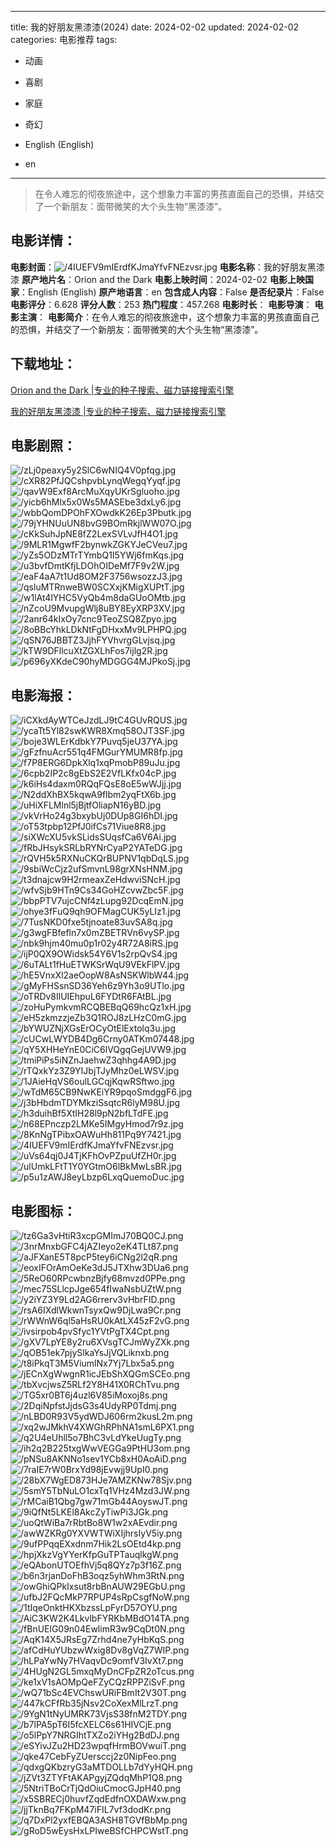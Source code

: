 
---
title: 我的好朋友黑漆漆(2024)
date: 2024-02-02
updated: 2024-02-02
categories: 电影推荐
tags:
- 动画
- 喜剧
- 家庭
- 奇幻

- English (English)
- en
---


> 在令人难忘的彻夜旅途中，这个想象力丰富的男孩直面自己的恐惧，并结交了一个新朋友：面带微笑的大个头生物“黑漆漆”。

## **电影详情**：

**电影封面**：<img src="https://image.tmdb.org/t/p/w200/4IUEFV9mIErdfKJmaYfvFNEzvsr.jpg" alt="/4IUEFV9mIErdfKJmaYfvFNEzvsr.jpg" title="/4IUEFV9mIErdfKJmaYfvFNEzvsr.jpg">
**电影名称**：我的好朋友黑漆漆
**原产地片名**：Orion and the Dark
**电影上映时间**：2024-02-02
**电影上映国家**：English (English)
**原产地语言**：en
**包含成人内容**：False
**是否纪录片**：False
**电影评分**：6.628
**评分人数**：253
**热门程度**：457.268
**电影时长**：
**电影导演**：
**电影主演**：
**电影简介**：在令人难忘的彻夜旅途中，这个想象力丰富的男孩直面自己的恐惧，并结交了一个新朋友：面带微笑的大个头生物“黑漆漆”。

## **下载地址**：
[Orion and the Dark |专业的种子搜索、磁力链接搜索引擎](https://movie.amd794.com:2083/?search=Orion%20and%20the%20Dark&ordering=&mode=match_phrase&page_size=10&page=1)

[我的好朋友黑漆漆 |专业的种子搜索、磁力链接搜索引擎](https://movie.amd794.com:2083/?search=%E6%88%91%E7%9A%84%E5%A5%BD%E6%9C%8B%E5%8F%8B%E9%BB%91%E6%BC%86%E6%BC%86&ordering=&mode=match_phrase&page_size=10&page=1)
 

## **电影剧照**：
<img src="https://image.tmdb.org/t/p/original/zLj0peaxy5y2SlC6wNIQ4V0pfqg.jpg" alt="/zLj0peaxy5y2SlC6wNIQ4V0pfqg.jpg" title="/zLj0peaxy5y2SlC6wNIQ4V0pfqg.jpg"><img src="https://image.tmdb.org/t/p/original/cXR82PfJQCshpvbLynqWegqYyqf.jpg" alt="/cXR82PfJQCshpvbLynqWegqYyqf.jpg" title="/cXR82PfJQCshpvbLynqWegqYyqf.jpg"><img src="https://image.tmdb.org/t/p/original/qavW9Exf8ArcMuXqyUKrSgluoho.jpg" alt="/qavW9Exf8ArcMuXqyUKrSgluoho.jpg" title="/qavW9Exf8ArcMuXqyUKrSgluoho.jpg"><img src="https://image.tmdb.org/t/p/original/yicb6hMlx5x0Ws5MASEbe3dxLy6.jpg" alt="/yicb6hMlx5x0Ws5MASEbe3dxLy6.jpg" title="/yicb6hMlx5x0Ws5MASEbe3dxLy6.jpg"><img src="https://image.tmdb.org/t/p/original/wbbQomDPOhFXOwdkK26Ep3Pbutk.jpg" alt="/wbbQomDPOhFXOwdkK26Ep3Pbutk.jpg" title="/wbbQomDPOhFXOwdkK26Ep3Pbutk.jpg"><img src="https://image.tmdb.org/t/p/original/79jYHNUuUN8bvG9BOmRkjlWW07O.jpg" alt="/79jYHNUuUN8bvG9BOmRkjlWW07O.jpg" title="/79jYHNUuUN8bvG9BOmRkjlWW07O.jpg"><img src="https://image.tmdb.org/t/p/original/cKkSuhJpNE8fZ2LexSVLvJfH4O1.jpg" alt="/cKkSuhJpNE8fZ2LexSVLvJfH4O1.jpg" title="/cKkSuhJpNE8fZ2LexSVLvJfH4O1.jpg"><img src="https://image.tmdb.org/t/p/original/9MLR1MgwfF2bynwkZGKYJeCVeu7.jpg" alt="/9MLR1MgwfF2bynwkZGKYJeCVeu7.jpg" title="/9MLR1MgwfF2bynwkZGKYJeCVeu7.jpg"><img src="https://image.tmdb.org/t/p/original/yZs5ODzMTrTYmbQ1I5YWj6fmKqs.jpg" alt="/yZs5ODzMTrTYmbQ1I5YWj6fmKqs.jpg" title="/yZs5ODzMTrTYmbQ1I5YWj6fmKqs.jpg"><img src="https://image.tmdb.org/t/p/original/u3bvfDmtKfjLDOhOIDeMf7F9v2W.jpg" alt="/u3bvfDmtKfjLDOhOIDeMf7F9v2W.jpg" title="/u3bvfDmtKfjLDOhOIDeMf7F9v2W.jpg"><img src="https://image.tmdb.org/t/p/original/eaF4aA7t1Ud8OM2F3756wsozzJ3.jpg" alt="/eaF4aA7t1Ud8OM2F3756wsozzJ3.jpg" title="/eaF4aA7t1Ud8OM2F3756wsozzJ3.jpg"><img src="https://image.tmdb.org/t/p/original/qsluMTRnweBW0SCXxjKMigXUPtT.jpg" alt="/qsluMTRnweBW0SCXxjKMigXUPtT.jpg" title="/qsluMTRnweBW0SCXxjKMigXUPtT.jpg"><img src="https://image.tmdb.org/t/p/original/w1lAt4lYHC5VyQb4m8daGUoOMtb.jpg" alt="/w1lAt4lYHC5VyQb4m8daGUoOMtb.jpg" title="/w1lAt4lYHC5VyQb4m8daGUoOMtb.jpg"><img src="https://image.tmdb.org/t/p/original/nZcoU9MvupgWlj8uBY8EyXRP3XV.jpg" alt="/nZcoU9MvupgWlj8uBY8EyXRP3XV.jpg" title="/nZcoU9MvupgWlj8uBY8EyXRP3XV.jpg"><img src="https://image.tmdb.org/t/p/original/2anr64kIxOy7cnc9TeoZSQ8Zpyo.jpg" alt="/2anr64kIxOy7cnc9TeoZSQ8Zpyo.jpg" title="/2anr64kIxOy7cnc9TeoZSQ8Zpyo.jpg"><img src="https://image.tmdb.org/t/p/original/8oBBcYhkLDkNtFgDHxxMv9LPHPQ.jpg" alt="/8oBBcYhkLDkNtFgDHxxMv9LPHPQ.jpg" title="/8oBBcYhkLDkNtFgDHxxMv9LPHPQ.jpg"><img src="https://image.tmdb.org/t/p/original/qSN76JBBTZ3JjhFYVhvrgGLvjsq.jpg" alt="/qSN76JBBTZ3JjhFYVhvrgGLvjsq.jpg" title="/qSN76JBBTZ3JjhFYVhvrgGLvjsq.jpg"><img src="https://image.tmdb.org/t/p/original/kTW9DFllcuXtZGXLhFos7ijlg2R.jpg" alt="/kTW9DFllcuXtZGXLhFos7ijlg2R.jpg" title="/kTW9DFllcuXtZGXLhFos7ijlg2R.jpg"><img src="https://image.tmdb.org/t/p/original/p696yXKdeC90hyMDGGG4MJPkoSj.jpg" alt="/p696yXKdeC90hyMDGGG4MJPkoSj.jpg" title="/p696yXKdeC90hyMDGGG4MJPkoSj.jpg">

## **电影海报**：
<img src="https://image.tmdb.org/t/p/original/iCXkdAyWTCeJzdLJ9tC4GUvRQUS.jpg" alt="/iCXkdAyWTCeJzdLJ9tC4GUvRQUS.jpg" title="/iCXkdAyWTCeJzdLJ9tC4GUvRQUS.jpg"><img src="https://image.tmdb.org/t/p/original/ycaTt5Yl82swKWR8Xmq58OJT3SF.jpg" alt="/ycaTt5Yl82swKWR8Xmq58OJT3SF.jpg" title="/ycaTt5Yl82swKWR8Xmq58OJT3SF.jpg"><img src="https://image.tmdb.org/t/p/original/boje3WLErKdbkY7Puvq5jeU37YA.jpg" alt="/boje3WLErKdbkY7Puvq5jeU37YA.jpg" title="/boje3WLErKdbkY7Puvq5jeU37YA.jpg"><img src="https://image.tmdb.org/t/p/original/gFzfnuAcr551q4FMGurYMUMR8fp.jpg" alt="/gFzfnuAcr551q4FMGurYMUMR8fp.jpg" title="/gFzfnuAcr551q4FMGurYMUMR8fp.jpg"><img src="https://image.tmdb.org/t/p/original/f7P8ERG6DpkXlq1xqPmobP89uJu.jpg" alt="/f7P8ERG6DpkXlq1xqPmobP89uJu.jpg" title="/f7P8ERG6DpkXlq1xqPmobP89uJu.jpg"><img src="https://image.tmdb.org/t/p/original/6cpb2IP2c8gEbS2E2VfLKfx04cP.jpg" alt="/6cpb2IP2c8gEbS2E2VfLKfx04cP.jpg" title="/6cpb2IP2c8gEbS2E2VfLKfx04cP.jpg"><img src="https://image.tmdb.org/t/p/original/k6iHs4daxm0RQqFQsE8oE5wWJjj.jpg" alt="/k6iHs4daxm0RQqFQsE8oE5wWJjj.jpg" title="/k6iHs4daxm0RQqFQsE8oE5wWJjj.jpg"><img src="https://image.tmdb.org/t/p/original/N2ddXhBX5kqwA9flbm2yqFtX6b.jpg" alt="/N2ddXhBX5kqwA9flbm2yqFtX6b.jpg" title="/N2ddXhBX5kqwA9flbm2yqFtX6b.jpg"><img src="https://image.tmdb.org/t/p/original/uHiXFLMlnl5jBjtfOliapN16yBD.jpg" alt="/uHiXFLMlnl5jBjtfOliapN16yBD.jpg" title="/uHiXFLMlnl5jBjtfOliapN16yBD.jpg"><img src="https://image.tmdb.org/t/p/original/vkVrHo24g3bxybUj0DUp8GI6hDI.jpg" alt="/vkVrHo24g3bxybUj0DUp8GI6hDI.jpg" title="/vkVrHo24g3bxybUj0DUp8GI6hDI.jpg"><img src="https://image.tmdb.org/t/p/original/oT53tpbp12PfJ0ifCs71Viue8R8.jpg" alt="/oT53tpbp12PfJ0ifCs71Viue8R8.jpg" title="/oT53tpbp12PfJ0ifCs71Viue8R8.jpg"><img src="https://image.tmdb.org/t/p/original/siXWcXU5vkSLidsSUqsfCa6V6Ai.jpg" alt="/siXWcXU5vkSLidsSUqsfCa6V6Ai.jpg" title="/siXWcXU5vkSLidsSUqsfCa6V6Ai.jpg"><img src="https://image.tmdb.org/t/p/original/fRbJHsykSRLbRYNrCyaP2YATeDG.jpg" alt="/fRbJHsykSRLbRYNrCyaP2YATeDG.jpg" title="/fRbJHsykSRLbRYNrCyaP2YATeDG.jpg"><img src="https://image.tmdb.org/t/p/original/rQVH5k5RXNuCKQrBUPNV1qbDqLS.jpg" alt="/rQVH5k5RXNuCKQrBUPNV1qbDqLS.jpg" title="/rQVH5k5RXNuCKQrBUPNV1qbDqLS.jpg"><img src="https://image.tmdb.org/t/p/original/9sbiWcCjz2ufSmvnL98grXNsHNM.jpg" alt="/9sbiWcCjz2ufSmvnL98grXNsHNM.jpg" title="/9sbiWcCjz2ufSmvnL98grXNsHNM.jpg"><img src="https://image.tmdb.org/t/p/original/t3dnajcw9H2rmeaxZeHdwviSNcH.jpg" alt="/t3dnajcw9H2rmeaxZeHdwviSNcH.jpg" title="/t3dnajcw9H2rmeaxZeHdwviSNcH.jpg"><img src="https://image.tmdb.org/t/p/original/wfvSjb9HTn9Cs34GoHZcvwZbc5F.jpg" alt="/wfvSjb9HTn9Cs34GoHZcvwZbc5F.jpg" title="/wfvSjb9HTn9Cs34GoHZcvwZbc5F.jpg"><img src="https://image.tmdb.org/t/p/original/bbpPTV7ujcCNf4zLupg92DcqEmN.jpg" alt="/bbpPTV7ujcCNf4zLupg92DcqEmN.jpg" title="/bbpPTV7ujcCNf4zLupg92DcqEmN.jpg"><img src="https://image.tmdb.org/t/p/original/ohye3fFuQ9qh9OFMagCUK5yLIz1.jpg" alt="/ohye3fFuQ9qh9OFMagCUK5yLIz1.jpg" title="/ohye3fFuQ9qh9OFMagCUK5yLIz1.jpg"><img src="https://image.tmdb.org/t/p/original/7TusNKD0fxe5tjnoate83uvSA8q.jpg" alt="/7TusNKD0fxe5tjnoate83uvSA8q.jpg" title="/7TusNKD0fxe5tjnoate83uvSA8q.jpg"><img src="https://image.tmdb.org/t/p/original/g3wgFBfefln7x0mZBETRVn6vySP.jpg" alt="/g3wgFBfefln7x0mZBETRVn6vySP.jpg" title="/g3wgFBfefln7x0mZBETRVn6vySP.jpg"><img src="https://image.tmdb.org/t/p/original/nbk9hjm40mu0p1r02y4R72A8iRS.jpg" alt="/nbk9hjm40mu0p1r02y4R72A8iRS.jpg" title="/nbk9hjm40mu0p1r02y4R72A8iRS.jpg"><img src="https://image.tmdb.org/t/p/original/ijP0QX9OWidsk54Y6V1s2rpQvS4.jpg" alt="/ijP0QX9OWidsk54Y6V1s2rpQvS4.jpg" title="/ijP0QX9OWidsk54Y6V1s2rpQvS4.jpg"><img src="https://image.tmdb.org/t/p/original/6uTALt1fHuETWKSrWqU9VEkFlPV.jpg" alt="/6uTALt1fHuETWKSrWqU9VEkFlPV.jpg" title="/6uTALt1fHuETWKSrWqU9VEkFlPV.jpg"><img src="https://image.tmdb.org/t/p/original/hE5VnxXl2aeOopW8AsNSKWlbW44.jpg" alt="/hE5VnxXl2aeOopW8AsNSKWlbW44.jpg" title="/hE5VnxXl2aeOopW8AsNSKWlbW44.jpg"><img src="https://image.tmdb.org/t/p/original/gMyFHSsnSD36Yeh6z9Yh3o9UTlo.jpg" alt="/gMyFHSsnSD36Yeh6z9Yh3o9UTlo.jpg" title="/gMyFHSsnSD36Yeh6z9Yh3o9UTlo.jpg"><img src="https://image.tmdb.org/t/p/original/oTRDv8IlUIEhpuL6FYDtR6FAtBL.jpg" alt="/oTRDv8IlUIEhpuL6FYDtR6FAtBL.jpg" title="/oTRDv8IlUIEhpuL6FYDtR6FAtBL.jpg"><img src="https://image.tmdb.org/t/p/original/zoHuPymkvmRCQBEBqQ69hcQz1xH.jpg" alt="/zoHuPymkvmRCQBEBqQ69hcQz1xH.jpg" title="/zoHuPymkvmRCQBEBqQ69hcQz1xH.jpg"><img src="https://image.tmdb.org/t/p/original/eH5zkmzzjeZb3Q1ROJ8zLHzC0mG.jpg" alt="/eH5zkmzzjeZb3Q1ROJ8zLHzC0mG.jpg" title="/eH5zkmzzjeZb3Q1ROJ8zLHzC0mG.jpg"><img src="https://image.tmdb.org/t/p/original/bYWUZNjXGsErOCyOtElExtolq3u.jpg" alt="/bYWUZNjXGsErOCyOtElExtolq3u.jpg" title="/bYWUZNjXGsErOCyOtElExtolq3u.jpg"><img src="https://image.tmdb.org/t/p/original/cUCwLWYDB4Dg6Crny0ATKm07448.jpg" alt="/cUCwLWYDB4Dg6Crny0ATKm07448.jpg" title="/cUCwLWYDB4Dg6Crny0ATKm07448.jpg"><img src="https://image.tmdb.org/t/p/original/qY5XHHeYnE0CiC6lVQgqGejUVW9.jpg" alt="/qY5XHHeYnE0CiC6lVQgqGejUVW9.jpg" title="/qY5XHHeYnE0CiC6lVQgqGejUVW9.jpg"><img src="https://image.tmdb.org/t/p/original/tmiPiPs5iNZnJaehwZ3qhhg4A9D.jpg" alt="/tmiPiPs5iNZnJaehwZ3qhhg4A9D.jpg" title="/tmiPiPs5iNZnJaehwZ3qhhg4A9D.jpg"><img src="https://image.tmdb.org/t/p/original/rTQxkYz3Z9YIJbjTJyMhz0eLWSV.jpg" alt="/rTQxkYz3Z9YIJbjTJyMhz0eLWSV.jpg" title="/rTQxkYz3Z9YIJbjTJyMhz0eLWSV.jpg"><img src="https://image.tmdb.org/t/p/original/1JAieHqVS6oulLGCqjKqwRSftwo.jpg" alt="/1JAieHqVS6oulLGCqjKqwRSftwo.jpg" title="/1JAieHqVS6oulLGCqjKqwRSftwo.jpg"><img src="https://image.tmdb.org/t/p/original/wTdM65CB9NwKEiYR9pqoSmdggF6.jpg" alt="/wTdM65CB9NwKEiYR9pqoSmdggF6.jpg" title="/wTdM65CB9NwKEiYR9pqoSmdggF6.jpg"><img src="https://image.tmdb.org/t/p/original/j3bHbdmTDYMkziSsqtcR6lyM98U.jpg" alt="/j3bHbdmTDYMkziSsqtcR6lyM98U.jpg" title="/j3bHbdmTDYMkziSsqtcR6lyM98U.jpg"><img src="https://image.tmdb.org/t/p/original/h3duihBf5XtIH28l9pN2bfLTdFE.jpg" alt="/h3duihBf5XtIH28l9pN2bfLTdFE.jpg" title="/h3duihBf5XtIH28l9pN2bfLTdFE.jpg"><img src="https://image.tmdb.org/t/p/original/n68EPnczp2LMKe5IMgyHmod7r9z.jpg" alt="/n68EPnczp2LMKe5IMgyHmod7r9z.jpg" title="/n68EPnczp2LMKe5IMgyHmod7r9z.jpg"><img src="https://image.tmdb.org/t/p/original/8KnNgTPibxOAWuHh811Pq9Y7421.jpg" alt="/8KnNgTPibxOAWuHh811Pq9Y7421.jpg" title="/8KnNgTPibxOAWuHh811Pq9Y7421.jpg"><img src="https://image.tmdb.org/t/p/original/4IUEFV9mIErdfKJmaYfvFNEzvsr.jpg" alt="/4IUEFV9mIErdfKJmaYfvFNEzvsr.jpg" title="/4IUEFV9mIErdfKJmaYfvFNEzvsr.jpg"><img src="https://image.tmdb.org/t/p/original/uVs64qj0J4TjKFhOvPZpuUfZH0r.jpg" alt="/uVs64qj0J4TjKFhOvPZpuUfZH0r.jpg" title="/uVs64qj0J4TjKFhOvPZpuUfZH0r.jpg"><img src="https://image.tmdb.org/t/p/original/ulUmkLFtT1Y0YGtmO6lBkMwLsBR.jpg" alt="/ulUmkLFtT1Y0YGtmO6lBkMwLsBR.jpg" title="/ulUmkLFtT1Y0YGtmO6lBkMwLsBR.jpg"><img src="https://image.tmdb.org/t/p/original/p5u1zAWJ8eyLbzp6LxqQuemoDuc.jpg" alt="/p5u1zAWJ8eyLbzp6LxqQuemoDuc.jpg" title="/p5u1zAWJ8eyLbzp6LxqQuemoDuc.jpg">

## **电影图标**：
<img src="https://image.tmdb.org/t/p/original/tz6Ga3vHtiR3xcpGMImJ70BQ0CJ.png" alt="/tz6Ga3vHtiR3xcpGMImJ70BQ0CJ.png" title="/tz6Ga3vHtiR3xcpGMImJ70BQ0CJ.png"><img src="https://image.tmdb.org/t/p/original/3nrMnxbGFC4jAZIeyo2eK4TLt87.png" alt="/3nrMnxbGFC4jAZIeyo2eK4TLt87.png" title="/3nrMnxbGFC4jAZIeyo2eK4TLt87.png"><img src="https://image.tmdb.org/t/p/original/aJFXanE5T8pcP5tey6iCNg2l2qR.png" alt="/aJFXanE5T8pcP5tey6iCNg2l2qR.png" title="/aJFXanE5T8pcP5tey6iCNg2l2qR.png"><img src="https://image.tmdb.org/t/p/original/eoxIFOrAmOeKe3dJ5JTXhw3DUa6.png" alt="/eoxIFOrAmOeKe3dJ5JTXhw3DUa6.png" title="/eoxIFOrAmOeKe3dJ5JTXhw3DUa6.png"><img src="https://image.tmdb.org/t/p/original/5ReO60RPcwbnzBjfy68mvzd0PPe.png" alt="/5ReO60RPcwbnzBjfy68mvzd0PPe.png" title="/5ReO60RPcwbnzBjfy68mvzd0PPe.png"><img src="https://image.tmdb.org/t/p/original/mec75SLlcpJge654fIwaNsbUZtW.png" alt="/mec75SLlcpJge654fIwaNsbUZtW.png" title="/mec75SLlcpJge654fIwaNsbUZtW.png"><img src="https://image.tmdb.org/t/p/original/y2iYZ3Y9Ld2AG6rrerv3vHbrFID.png" alt="/y2iYZ3Y9Ld2AG6rrerv3vHbrFID.png" title="/y2iYZ3Y9Ld2AG6rrerv3vHbrFID.png"><img src="https://image.tmdb.org/t/p/original/rsA6IXdlWkwnTsyxQw9DjLwa9Cr.png" alt="/rsA6IXdlWkwnTsyxQw9DjLwa9Cr.png" title="/rsA6IXdlWkwnTsyxQw9DjLwa9Cr.png"><img src="https://image.tmdb.org/t/p/original/rWWnW6ql5aHsRU0kAtLX45zF2vG.png" alt="/rWWnW6ql5aHsRU0kAtLX45zF2vG.png" title="/rWWnW6ql5aHsRU0kAtLX45zF2vG.png"><img src="https://image.tmdb.org/t/p/original/ivsirpob4pvSfyc1YVtPgTX4Cpt.png" alt="/ivsirpob4pvSfyc1YVtPgTX4Cpt.png" title="/ivsirpob4pvSfyc1YVtPgTX4Cpt.png"><img src="https://image.tmdb.org/t/p/original/gXV7LpYE8y2ru6XVsgTCJmWyZXk.png" alt="/gXV7LpYE8y2ru6XVsgTCJmWyZXk.png" title="/gXV7LpYE8y2ru6XVsgTCJmWyZXk.png"><img src="https://image.tmdb.org/t/p/original/qOB51ek7pjySlkaYsJjVQLiknxb.png" alt="/qOB51ek7pjySlkaYsJjVQLiknxb.png" title="/qOB51ek7pjySlkaYsJjVQLiknxb.png"><img src="https://image.tmdb.org/t/p/original/t8iPkqT3M5ViumlNx7Yj7Lbx5a5.png" alt="/t8iPkqT3M5ViumlNx7Yj7Lbx5a5.png" title="/t8iPkqT3M5ViumlNx7Yj7Lbx5a5.png"><img src="https://image.tmdb.org/t/p/original/jECnXgWwgnR1icJEbShXQGmSCEo.png" alt="/jECnXgWwgnR1icJEbShXQGmSCEo.png" title="/jECnXgWwgnR1icJEbShXQGmSCEo.png"><img src="https://image.tmdb.org/t/p/original/tbXvcjwsZ5RLf2Y8H41X0RChTvu.png" alt="/tbXvcjwsZ5RLf2Y8H41X0RChTvu.png" title="/tbXvcjwsZ5RLf2Y8H41X0RChTvu.png"><img src="https://image.tmdb.org/t/p/original/TG5xr0BT6j4uzl6V85iMoxoj8s.png" alt="/TG5xr0BT6j4uzl6V85iMoxoj8s.png" title="/TG5xr0BT6j4uzl6V85iMoxoj8s.png"><img src="https://image.tmdb.org/t/p/original/2DqiNpfstJjdsG3s4UdyRP0Tdmj.png" alt="/2DqiNpfstJjdsG3s4UdyRP0Tdmj.png" title="/2DqiNpfstJjdsG3s4UdyRP0Tdmj.png"><img src="https://image.tmdb.org/t/p/original/nLBD0R93V5ydWDJ606rm2kusL2m.png" alt="/nLBD0R93V5ydWDJ606rm2kusL2m.png" title="/nLBD0R93V5ydWDJ606rm2kusL2m.png"><img src="https://image.tmdb.org/t/p/original/xq2wJMkhV4XWGhRPhNA1smL6PX1.png" alt="/xq2wJMkhV4XWGhRPhNA1smL6PX1.png" title="/xq2wJMkhV4XWGhRPhNA1smL6PX1.png"><img src="https://image.tmdb.org/t/p/original/q2U4eUhll5o7BhC3vLdYkeUugTy.png" alt="/q2U4eUhll5o7BhC3vLdYkeUugTy.png" title="/q2U4eUhll5o7BhC3vLdYkeUugTy.png"><img src="https://image.tmdb.org/t/p/original/ih2q2B225txgWwVEGGa9PtHU3om.png" alt="/ih2q2B225txgWwVEGGa9PtHU3om.png" title="/ih2q2B225txgWwVEGGa9PtHU3om.png"><img src="https://image.tmdb.org/t/p/original/pNSu8AKNNo1sev1YCb8xH0AoAiD.png" alt="/pNSu8AKNNo1sev1YCb8xH0AoAiD.png" title="/pNSu8AKNNo1sev1YCb8xH0AoAiD.png"><img src="https://image.tmdb.org/t/p/original/7raIE7rW0BrxYd98jEvwjj9UpI0.png" alt="/7raIE7rW0BrxYd98jEvwjj9UpI0.png" title="/7raIE7rW0BrxYd98jEvwjj9UpI0.png"><img src="https://image.tmdb.org/t/p/original/28bX7WgED873HJe7AMZKNw78Sjv.png" alt="/28bX7WgED873HJe7AMZKNw78Sjv.png" title="/28bX7WgED873HJe7AMZKNw78Sjv.png"><img src="https://image.tmdb.org/t/p/original/5smY5TbNuLO1cxTq1VHz4Mzd3JW.png" alt="/5smY5TbNuLO1cxTq1VHz4Mzd3JW.png" title="/5smY5TbNuLO1cxTq1VHz4Mzd3JW.png"><img src="https://image.tmdb.org/t/p/original/rMCaiB1Qbg7gw71mGb44AoyswJT.png" alt="/rMCaiB1Qbg7gw71mGb44AoyswJT.png" title="/rMCaiB1Qbg7gw71mGb44AoyswJT.png"><img src="https://image.tmdb.org/t/p/original/9iQfNt5LKEl8AkcZyTiwPi3JGk.png" alt="/9iQfNt5LKEl8AkcZyTiwPi3JGk.png" title="/9iQfNt5LKEl8AkcZyTiwPi3JGk.png"><img src="https://image.tmdb.org/t/p/original/uoQtWiBa7rRbtBo8W1w2xAEvdir.png" alt="/uoQtWiBa7rRbtBo8W1w2xAEvdir.png" title="/uoQtWiBa7rRbtBo8W1w2xAEvdir.png"><img src="https://image.tmdb.org/t/p/original/awWZKRg0YXVWTWiXIjhrsIyV5iy.png" alt="/awWZKRg0YXVWTWiXIjhrsIyV5iy.png" title="/awWZKRg0YXVWTWiXIjhrsIyV5iy.png"><img src="https://image.tmdb.org/t/p/original/9ufPPqqEXxdnm7Hik2LsOEtd4kp.png" alt="/9ufPPqqEXxdnm7Hik2LsOEtd4kp.png" title="/9ufPPqqEXxdnm7Hik2LsOEtd4kp.png"><img src="https://image.tmdb.org/t/p/original/hpjXkzVgYYerKfpGuTPTauqlkgW.png" alt="/hpjXkzVgYYerKfpGuTPTauqlkgW.png" title="/hpjXkzVgYYerKfpGuTPTauqlkgW.png"><img src="https://image.tmdb.org/t/p/original/eQAbonUTOEfhVj5q8QYz7p3f16Z.png" alt="/eQAbonUTOEfhVj5q8QYz7p3f16Z.png" title="/eQAbonUTOEfhVj5q8QYz7p3f16Z.png"><img src="https://image.tmdb.org/t/p/original/b6n3rjanDoFhB3oqz5yhWhm3RtN.png" alt="/b6n3rjanDoFhB3oqz5yhWhm3RtN.png" title="/b6n3rjanDoFhB3oqz5yhWhm3RtN.png"><img src="https://image.tmdb.org/t/p/original/owGhiQPkIxsut8rbBnAUW29EGbU.png" alt="/owGhiQPkIxsut8rbBnAUW29EGbU.png" title="/owGhiQPkIxsut8rbBnAUW29EGbU.png"><img src="https://image.tmdb.org/t/p/original/ufbJ2FQcMkP7RPUP4sRpCsgfNoW.png" alt="/ufbJ2FQcMkP7RPUP4sRpCsgfNoW.png" title="/ufbJ2FQcMkP7RPUP4sRpCsgfNoW.png"><img src="https://image.tmdb.org/t/p/original/1tIqeOnktHKXbzssLpFyrD57OYU.png" alt="/1tIqeOnktHKXbzssLpFyrD57OYU.png" title="/1tIqeOnktHKXbzssLpFyrD57OYU.png"><img src="https://image.tmdb.org/t/p/original/AiC3KW2K4LkvlbFYRKbMBdO14TA.png" alt="/AiC3KW2K4LkvlbFYRKbMBdO14TA.png" title="/AiC3KW2K4LkvlbFYRKbMBdO14TA.png"><img src="https://image.tmdb.org/t/p/original/fBnUElG09n04EwlimR3w9CqDt0N.png" alt="/fBnUElG09n04EwlimR3w9CqDt0N.png" title="/fBnUElG09n04EwlimR3w9CqDt0N.png"><img src="https://image.tmdb.org/t/p/original/AqK14X5JRsEg7Zrhd4ne7yHbKqS.png" alt="/AqK14X5JRsEg7Zrhd4ne7yHbKqS.png" title="/AqK14X5JRsEg7Zrhd4ne7yHbKqS.png"><img src="https://image.tmdb.org/t/p/original/afCdHuYUbzwWxig8Dv8gVqZ7WIP.png" alt="/afCdHuYUbzwWxig8Dv8gVqZ7WIP.png" title="/afCdHuYUbzwWxig8Dv8gVqZ7WIP.png"><img src="https://image.tmdb.org/t/p/original/hLPaYwNy7HVaqvDc9omfV3IvXt7.png" alt="/hLPaYwNy7HVaqvDc9omfV3IvXt7.png" title="/hLPaYwNy7HVaqvDc9omfV3IvXt7.png"><img src="https://image.tmdb.org/t/p/original/4HUgN2GL5mxqMyDnCFpZR2oTcus.png" alt="/4HUgN2GL5mxqMyDnCFpZR2oTcus.png" title="/4HUgN2GL5mxqMyDnCFpZR2oTcus.png"><img src="https://image.tmdb.org/t/p/original/ke1xV1sAOMpQeFZyCQzRPPZiSvF.png" alt="/ke1xV1sAOMpQeFZyCQzRPPZiSvF.png" title="/ke1xV1sAOMpQeFZyCQzRPPZiSvF.png"><img src="https://image.tmdb.org/t/p/original/wQ71bSc4EVChswURiFBmIt2V30T.png" alt="/wQ71bSc4EVChswURiFBmIt2V30T.png" title="/wQ71bSc4EVChswURiFBmIt2V30T.png"><img src="https://image.tmdb.org/t/p/original/447kCFfRb35jNsv2CoXexMlLrzT.png" alt="/447kCFfRb35jNsv2CoXexMlLrzT.png" title="/447kCFfRb35jNsv2CoXexMlLrzT.png"><img src="https://image.tmdb.org/t/p/original/9YgN1tNyUMRK73VjsS38fnM2TDY.png" alt="/9YgN1tNyUMRK73VjsS38fnM2TDY.png" title="/9YgN1tNyUMRK73VjsS38fnM2TDY.png"><img src="https://image.tmdb.org/t/p/original/b7lPA5pT6I5fcXELC6s61HIVCjE.png" alt="/b7lPA5pT6I5fcXELC6s61HIVCjE.png" title="/b7lPA5pT6I5fcXELC6s61HIVCjE.png"><img src="https://image.tmdb.org/t/p/original/o5lPpY7NRGIhtTXZo2iYHg2BdDJ.png" alt="/o5lPpY7NRGIhtTXZo2iYHg2BdDJ.png" title="/o5lPpY7NRGIhtTXZo2iYHg2BdDJ.png"><img src="https://image.tmdb.org/t/p/original/eSYivJZu2HD23wpqfHrmBOVwuiT.png" alt="/eSYivJZu2HD23wpqfHrmBOVwuiT.png" title="/eSYivJZu2HD23wpqfHrmBOVwuiT.png"><img src="https://image.tmdb.org/t/p/original/qke47CebFyZUersccj2z0NipFeo.png" alt="/qke47CebFyZUersccj2z0NipFeo.png" title="/qke47CebFyZUersccj2z0NipFeo.png"><img src="https://image.tmdb.org/t/p/original/qdxgQKbzryG3aMTDOLLb7dYyHQH.png" alt="/qdxgQKbzryG3aMTDOLLb7dYyHQH.png" title="/qdxgQKbzryG3aMTDOLLb7dYyHQH.png"><img src="https://image.tmdb.org/t/p/original/jZVt3ZTYFtAKAPgyjZQdqMhP1Q8.png" alt="/jZVt3ZTYFtAKAPgyjZQdqMhP1Q8.png" title="/jZVt3ZTYFtAKAPgyjZQdqMhP1Q8.png"><img src="https://image.tmdb.org/t/p/original/5NtriTBoCrTjQdOiuCmocGJpH40.png" alt="/5NtriTBoCrTjQdOiuCmocGJpH40.png" title="/5NtriTBoCrTjQdOiuCmocGJpH40.png"><img src="https://image.tmdb.org/t/p/original/x5SBRECj0huvfZqdEdfnOXDAWxw.png" alt="/x5SBRECj0huvfZqdEdfnOXDAWxw.png" title="/x5SBRECj0huvfZqdEdfnOXDAWxw.png"><img src="https://image.tmdb.org/t/p/original/jjTknBq7FKpM47iFIL7vf3dodKr.png" alt="/jjTknBq7FKpM47iFIL7vf3dodKr.png" title="/jjTknBq7FKpM47iFIL7vf3dodKr.png"><img src="https://image.tmdb.org/t/p/original/q7DxPl2yxfEBQA3ASH8TGVfBbMp.png" alt="/q7DxPl2yxfEBQA3ASH8TGVfBbMp.png" title="/q7DxPl2yxfEBQA3ASH8TGVfBbMp.png"><img src="https://image.tmdb.org/t/p/original/gRoD5wEysHxLPIweBSfCHPCWstT.png" alt="/gRoD5wEysHxLPIweBSfCHPCWstT.png" title="/gRoD5wEysHxLPIweBSfCHPCWstT.png">
